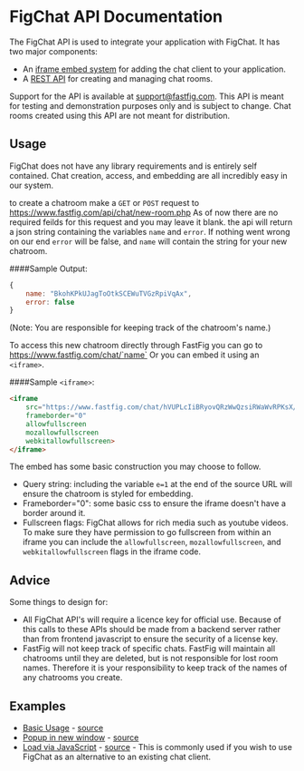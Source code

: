 FigChat API Documentation
=========================

The FigChat API is used to integrate your application with FigChat.  It has two major components:
- An [iframe embed system](docs/iframe.md) for adding the chat client to your application.
- A [REST API](docs/REST.md) for creating and managing chat rooms.

Support for the API is available at [support@fastfig.com](mailto:support@fastfig.com).
This API is meant for testing and demonstration purposes only and is subject to change.
Chat rooms created using this API are not meant for distribution.

Usage
-----
FigChat does not have any library requirements and is entirely self contained.
Chat creation, access, and embedding are all incredibly easy in our system.

to create a chatroom make a `GET` or `POST` request to https://www.fastfig.com/api/chat/new-room.php
As of now there are no required feilds for this request and you may leave it blank.
the api will return a json string containing the variables `name` and `error`.
If nothing went wrong on our end `error` will be false, and `name` will contain the string for your new chatroom.

####Sample Output:
```javascript
{
    name: "BkohKPkUJagToOtkSCEWuTVGzRpiVqAx",
    error: false
}
```

(Note: You are responsible for keeping track of the chatroom's name.)

To access this new chatroom directly through FastFig you can go to https://www.fastfig.com/chat/`name`
Or you can embed it using an `<iframe>`.

####Sample `<iframe>`:
```html
<iframe 
    src="https://www.fastfig.com/chat/hVUPLcIiBRyovQRzWwQzsiRWaWvRPKsX/?e=1" 
    frameborder="0" 
    allowfullscreen 
    mozallowfullscreen 
    webkitallowfullscreen>
</iframe>
```

The embed has some basic construction you may choose to follow.
* Query string: including the variable `e=1` at the end of the source URL will ensure the chatroom is styled for embedding.
* Frameborder="0": some basic css to ensure the iframe doesn't have a border around it.
* Fullscreen flags: FigChat allows for rich media such as youtube videos. To make sure they have permission to go fullscreen from within an iframe you can include the `allowfullscreen`, `mozallowfullscreen`, and `webkitallowfullscreen` flags in the iframe code.

Advice
------

Some things to design for:
* All FigChat API's will require a licence key for official use. Because of this calls to these APIs should be made from a backend server rather than from frontend javascript to ensure the security of a license key.
* FastFig will not keep track of specific chats. FastFig will maintain all chatrooms until they are deleted, but is not responsible for lost room names. Therefore it is your responsibility to keep track of the names of any chatrooms you create.



Examples
--------------
- [Basic Usage](http://htmlpreview.github.io/?https://github.com/FastFig/FigChat-API/blob/master/examples/basic.html) - [source](/examples/basic.html)
- [Popup in new window](http://htmlpreview.github.io/?https://github.com/FastFig/FigChat-API/blob/master/examples/popup.html) - [source](/examples/popup.html)
- [Load via JavaScript](http://htmlpreview.github.io/?https://github.com/FastFig/FigChat-API/blob/master/examples/javascript.html) - [source](/examples/javascript.html) - This is commonly used if you wish to use FigChat as an alternative to an existing chat client.
